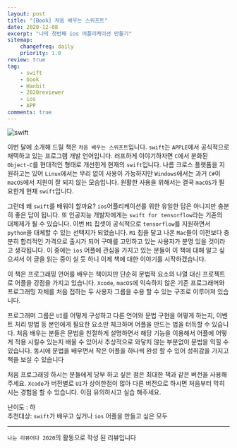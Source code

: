 ```yaml
---
layout: post
title: "[Book] 처음 배우는 스위프트"
date: 2020-12-08
excerpt: "나의 첫번째 ios 어플리케이션 만들기"
sitemap:
    changefreq: daily
    priority: 1.0
review: true
tag:
    - swift
    - book
    - Hanbit
    - 2020reviewer
    - ios
    - APP
comments: true
---
```


![swift](https://sihan-son.github.io/public/book/hanbit/swift.jfif)

이번 달에 소개해 드릴 책은 `처음 배우는 스위프트`입니다. `swift`는 `APPLE`에서 공식적으로 채택하고 있는 프로그램 개발 언어입니다. 러프하게 이야기하자면 `C`에서 분화된 `Object-C`를 현대적인 형태로 개선한게 현재의 `swift`입니다. 나름 크로스 플랫폼을 지원하고는 있어 `Linux`에서는 무리 없이 사용이 가능하지만 `Windows`에서는 과거 `C#`이 `macOS`에서 지원이 잘 되지 않는 모습입니다. 원활한 사용을 위해서는 결국 `macOS`가 필요한게 현재 `swift`입니다.

그런데 왜 `swift`를 배워야 할까요? `ios`어플리케이션를 위한 유일한 답은 아니지만 충분히 좋은 답이 됩니다. 또 인공지능 개발자에게는 `swift for tensorflow`라는 기존의 대체제가 될 수 있습니다. 이번 `M1` 칩셋이 공식적으로 `tensorflow`를 지원하면서 `python`을 대체할 수 있는 선택지가 되었습니다. `M1` 칩을 달고 나온 `Mac`들이 이전보다 충분히 합리적인 가격으로 출시가 되어 구매를 고민하고 있는 사용자가 분명 있을 것이라고 생각됩니다. 이 중에는 `ios` 어플에 관심을 가지고 있는 분들이 이 책에 대해 알고 싶으셔서 이 글을 읽는 중이 실 듯 하니 이제 책에 대한 이야기를 시작하겠습니다.

이 책은 프로그래밍 언어를 배우는 책이지만 단순히 문법적 요소의 나열 대신 프로젝트로 어플을 강점을 가지고 있습니다. `Xcode`, `macOS`에 익숙하지 않은 기존 프로그래머와 프로그래밍 자체를 처음 접하는 두 사용자 그룹을 수용 할 수 있는 구조로 이루어져 있습니다.

프로그래머 그룹은 `UI`를 어떻게 구성하고 다른 언어와 문법 구현을 어떻게 하는지, 이벤트 처리 방법 등 본인에게 필요한 요소만 체크하며 어플을 만드는 법을 터득할 수 있습니다. 처음 배우는 분들은 문법을 친절하게 설명하면서 해당 기능을 이용해서 어플에 어떻게 적용 시킬수 있는지 배울 수 있어서 추상적으로 와닿지 않는 부분없이
문법을 익힐 수 있습니다. 동시에 문법을 배우면서 작은 어플을 하나씩 완성 할 수 있어 성취감을 가지고 책을 보실 수 있습니다

처음 프로그래밍 하시는 분들에게 당부 하고 싶은 점은 최대한 책과 같은 버전을 사용해 주세요. `Xcode`가 버전별로 `UI`가 상이한점이 많아 다른 버전으로 하시면 처음부터 막히시는 경험을 할 수 있습니다. 이점 유의하시고 실습 해주세요.

난이도 : 하  
추천대상: `swift`가 배우고 싶거나 `ios` 어플을 만들고 싶은 모두

---

`나는 리뷰어다 2020`의 활동으로 작성 된 리뷰입니다
